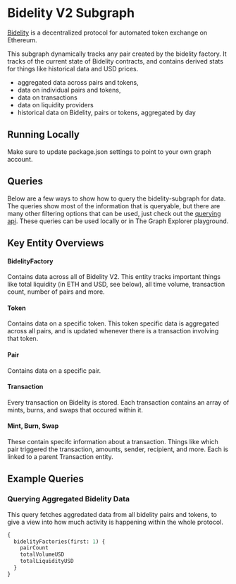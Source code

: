 # Bidelity V2 Subgraph

[Bidelity](https://bidelity.org/) is a decentralized protocol for automated token exchange on Ethereum.

This subgraph dynamically tracks any pair created by the bidelity factory. It tracks of the current state of Bidelity contracts, and contains derived stats for things like historical data and USD prices.

- aggregated data across pairs and tokens,
- data on individual pairs and tokens,
- data on transactions
- data on liquidity providers
- historical data on Bidelity, pairs or tokens, aggregated by day

## Running Locally

Make sure to update package.json settings to point to your own graph account.

## Queries

Below are a few ways to show how to query the bidelity-subgraph for data. The queries show most of the information that is queryable, but there are many other filtering options that can be used, just check out the [querying api](https://thegraph.com/docs/graphql-api). These queries can be used locally or in The Graph Explorer playground.

## Key Entity Overviews

#### BidelityFactory

Contains data across all of Bidelity V2. This entity tracks important things like total liquidity (in ETH and USD, see below), all time volume, transaction count, number of pairs and more.

#### Token

Contains data on a specific token. This token specific data is aggregated across all pairs, and is updated whenever there is a transaction involving that token.

#### Pair

Contains data on a specific pair.

#### Transaction

Every transaction on Bidelity is stored. Each transaction contains an array of mints, burns, and swaps that occured within it.

#### Mint, Burn, Swap

These contain specifc information about a transaction. Things like which pair triggered the transaction, amounts, sender, recipient, and more. Each is linked to a parent Transaction entity.

## Example Queries

### Querying Aggregated Bidelity Data

This query fetches aggredated data from all bidelity pairs and tokens, to give a view into how much activity is happening within the whole protocol.

```graphql
{
  bidelityFactories(first: 1) {
    pairCount
    totalVolumeUSD
    totalLiquidityUSD
  }
}
```
